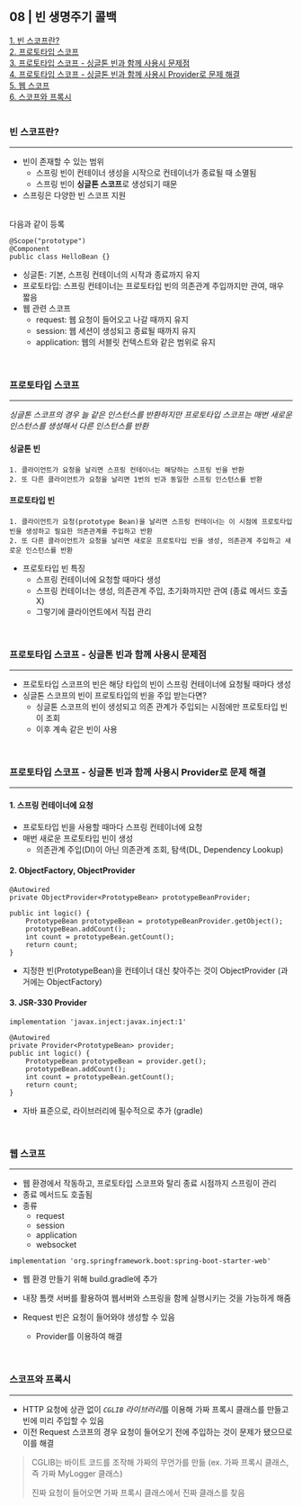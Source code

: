 ## 08 | 빈 생명주기 콜백

[1. 빈 스코프란?](#빈-스코프란) <br>
[2. 프로토타입 스코프](#프로토타입-스코프) <br>
[3. 프로토타입 스코프 - 싱글톤 빈과 함께 사용시 문제점](#프로토타입-스코프---싱글톤-빈과-함께-사용시-문제점) <br>
[4. 프로토타입 스코프 - 싱글톤 빈과 함께 사용시 Provider로 문제 해결](#프로토타입-스코프---싱글톤-빈과-함께-사용시-문제점) <br>
[5. 웹 스코프](#웹-스코프) <br>
[6. 스코프와 프록시](#스코프와-프록시) <br>
<br>

###  빈 스코프란?
<hr>

- 빈이 존재할 수 있는 범위
    - 스프링 빈이 컨테이너 생성을 시작으로 컨테이너가 종료될 때 소멸됨
    - 스프링 빈이 **싱글톤 스코프**로 생성되기 때문
- 스프링은 다양한 빈 스코프 지원

<br>
다음과 같이 등록

```
@Scope("prototype")
@Component
public class HelloBean {}
```



- 싱글톤: 기본, 스프링 컨테이너의 시작과 종료까지 유지
- 프로토타입: 스프링 컨테이너는 프로토타입 빈의 의존관계 주입까지만 관여, 매우 짧음
- 웹 관련 스코프
    - request: 웹 요청이 들어오고 나갈 때까지 유지
    - session: 웹 세션이 생성되고 종료될 때까지 유지
    - application: 웹의 서블릿 컨텍스트와 같은 범위로 유지

<br>

### 프로토타입 스코프
<hr>

*싱글톤 스코프의 경우 늘 같은 인스턴스를 반환하지만 프로토타입 스코프는 매번 새로운 인스턴스를 생성해서 다른 인스턴스를 반환*

#### **싱글톤 빈**

    1. 클라이언트가 요청을 날리면 스프링 컨테이너는 해당하는 스프링 빈을 반환
    2. 또 다른 클라이언트가 요청을 날리면 1번의 빈과 동일한 스프링 인스턴스를 반환

#### **프로토타입 빈**

    1. 클라이언트가 요청(prototype Bean)을 날리면 스프링 컨테이너는 이 시점에 프로토타입 빈을 생성하고 필요한 의존관계를 주입하고 반환
    2. 또 다른 클라이언트가 요청을 날리면 새로운 프로토타입 빈을 생성, 의존관계 주입하고 새로운 인스턴스를 반환

- 프로토타입 빈 특징
    - 스프링 컨테이너에 요청할 때마다 생성
    - 스프링 컨테이너는 생성, 의존관계 주입, 초기화까지만 관여 (종료 메서드 호출 X)
    - 그렇기에 클라이언트에서 직접 관리

<br>

### 프로토타입 스코프 - 싱글톤 빈과 함께 사용시 문제점
<hr>

- 프로토타입 스코프의 빈은 해당 타입의 빈이 스프링 컨테이너에 요청될 때마다 생성
- 싱글톤 스코프의 빈이 프로토타입의 빈을 주입 받는다면?
    - 싱글톤 스코프의 빈이 생성되고 의존 관계가 주입되는 시점에만 프로토타입 빈이 조회
    - 이후 계속 같은 빈이 사용

<br>

### 프로토타입 스코프 - 싱글톤 빈과 함께 사용시 Provider로 문제 해결
<hr>

#### **1. 스프링 컨테이너에 요청**
- 프로토타입 빈을 사용할 때마다 스프링 컨테이너에 요청
- 매번 새로운 프로토타입 빈이 생성 
    - 의존관계 주입(DI)이 아닌 의존관계 조회, 탐색(DL, Dependency Lookup)

#### **2. ObjectFactory, ObjectProvider** 
```
@Autowired
private ObjectProvider<PrototypeBean> prototypeBeanProvider;

public int logic() {
	PrototypeBean prototypeBean = prototypeBeanProvider.getObject();
	prototypeBean.addCount();
	int count = prototypeBean.getCount();
	return count;
}
```
- 지정한 빈(PrototypeBean)을 컨테이너 대신 찾아주는 것이 ObjectProvider (과거에는 ObjectFactory)

#### **3. JSR-330 Provider**
```
implementation 'javax.inject:javax.inject:1'
```

```
@Autowired
private Provider<PrototypeBean> provider;
public int logic() {
	PrototypeBean prototypeBean = provider.get();
	prototypeBean.addCount();
	int count = prototypeBean.getCount();
	return count;
}
```
- 자바 표준으로, 라이브러리에 필수적으로 추가 (gradle)

<br>

### 웹 스코프
<hr>

- 웹 환경에서 작동하고, 프로토타입 스코프와 탈리 종료 시점까지 스프링이 관리
- 종료 메서드도 호출됨
- 종류
    - request
    - session
    - application
    - websocket
```
implementation 'org.springframework.boot:spring-boot-starter-web'
```
- 웹 환경 만들기 위해 build.gradle에 추가
- 내장 톰캣 서버를 활용하여 웹서버와 스프링을 함께 실행시키는 것을 가능하게 해줌

- Request 빈은 요청이 들어와야 생성할 수 있음
    - Provider를 이용하여 해결

<br>

### 스코프와 프록시
<hr>

- HTTP 요청에 상관 없이 *`CGLIB` 라이브러리*를 이용해 가짜 프록시 클래스를 만들고 빈에 미리 주입할 수 있음
- 이전 Request 스코프의 경우 요청이 들어오기 전에 주입하는 것이 문제가 됐으므로 이를 해결

> CGLIB는 바이트 코드를 조작해 가짜의 무언가를 만듦 (ex. 가짜 프록시 클래스,즉 가짜 MyLogger 클래스)
>
> 진짜 요청이 들어오면 가짜 프록시 클래스에서 진짜 클래스를 찾음

<br>